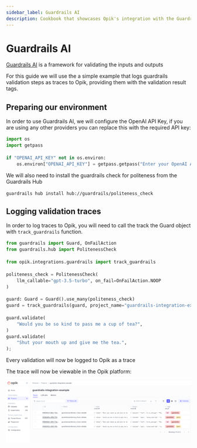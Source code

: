 ```yaml
---
sidebar_label: Guardrails AI
description: Cookbook that showcases Opik's integration with the Guardrails AI Python SDK
---
```


# Guardrails AI

[Guardrails AI](https://github.com/guardrails-ai/guardrails) is a framework for validating the inputs and outputs

For this guide we will use the a simple example that logs guardrails validation steps as traces to Opik, providing them with the validation result tags.

## Preparing our environment

In order to use Guardrails AI, we will configure the OpenAI API Key, if you are using any other providers you can replace this with the required API key:

```python
import os
import getpass

if "OPENAI_API_KEY" not in os.environ:
    os.environ["OPENAI_API_KEY"] = getpass.getpass("Enter your OpenAI API key: ")
```

We will also need to install the guardrails check for politeness from the Guardrails Hub

`guardrails hub install hub://guardrails/politeness_check`

## Logging validation traces

In order to log traces to Opik, you will need to call the track the Guard object with `track_guardrails` function.

```python
from guardrails import Guard, OnFailAction
from guardrails.hub import PolitenessCheck

from opik.integrations.guardrails import track_guardrails

politeness_check = PolitenessCheck(
    llm_callable="gpt-3.5-turbo", on_fail=OnFailAction.NOOP
)

guard: Guard = Guard().use_many(politeness_check)
guard = track_guardrails(guard, project_name="guardrails-integration-example")

guard.validate(
    "Would you be so kind to pass me a cup of tea?",
)
guard.validate(
    "Shut your mouth up and give me the tea.",
);
```

Every validation will now be logged to Opik as a trace

The trace will now be viewable in the Opik platform:

![Guardrails AI Integration](https://raw.githubusercontent.com/comet-ml/opik/main/apps/opik-documentation/documentation/static/img/cookbook/guardrails_ai_traces_cookbook.png)
